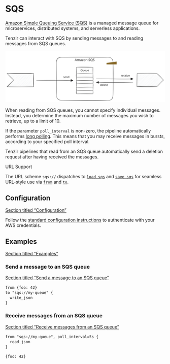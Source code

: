 # SQS

[Amazon Simple Queuing Service (SQS)](https://aws.amazon.com/sqs/) is a managed message queue for microservices, distributed systems, and serverless applications.

Tenzir can interact with SQS by sending messages to and reading messages from SQS queues.

![SQS](/_astro/sqs.CmbjyY_r_19DKCs.svg)

When reading from SQS queues, you cannot specify individual messages. Instead, you determine the maximum number of messages you wish to retrieve, up to a limit of 10.

If the parameter `poll_interval` is non-zero, the pipeline automatically performs [long polling](https://docs.aws.amazon.com/AWSSimpleQueueService/latest/SQSDeveloperGuide/sqs-short-and-long-polling.html). This means that you may receive messages in bursts, according to your specified poll interval.

Tenzir pipelines that read from an SQS queue automatically send a deletion request after having received the messages.

URL Support

The URL scheme `sqs://` dispatches to [`load_sqs`](/reference/operators/load_sqs) and [`save_sqs`](/reference/operators/save_sqs) for seamless URL-style use via [`from`](/reference/operators/from) and [`to`](/reference/operators/to).

## Configuration

[Section titled “Configuration”](#configuration)

Follow the [standard configuration instructions](/integrations/amazon) to authenticate with your AWS credentials.

## Examples

[Section titled “Examples”](#examples)

### Send a message to an SQS queue

[Section titled “Send a message to an SQS queue”](#send-a-message-to-an-sqs-queue)

```tql
from {foo: 42}
to "sqs://my-queue" {
  write_json
}
```

### Receive messages from an SQS queue

[Section titled “Receive messages from an SQS queue”](#receive-messages-from-an-sqs-queue)

```tql
from "sqs://my-queue", poll_interval=5s {
  read_json
}
```

```tql
{foo: 42}
```